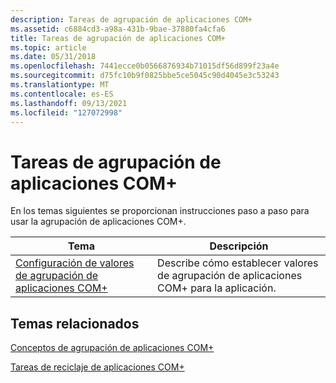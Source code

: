 ```yaml
---
description: Tareas de agrupación de aplicaciones COM+
ms.assetid: c6884cd3-a98a-431b-9bae-37880fa4cfa6
title: Tareas de agrupación de aplicaciones COM+
ms.topic: article
ms.date: 05/31/2018
ms.openlocfilehash: 7441ecce0b0566876934b71015df56d899f23a4e
ms.sourcegitcommit: d75fc10b9f0825bbe5ce5045c90d4045e3c53243
ms.translationtype: MT
ms.contentlocale: es-ES
ms.lasthandoff: 09/13/2021
ms.locfileid: "127072998"
---
```

# <a name="com-application-pooling-tasks"></a>Tareas de agrupación de aplicaciones COM+

En los temas siguientes se proporcionan instrucciones paso a paso para usar la agrupación de aplicaciones COM+.



| Tema                                                                                          | Descripción                                                                |
|------------------------------------------------------------------------------------------------|----------------------------------------------------------------------------|
| [Configuración de valores de agrupación de aplicaciones COM+](configuring-com--application-pooling-values.md) | Describe cómo establecer valores de agrupación de aplicaciones COM+ para la aplicación. |



 

## <a name="related-topics"></a>Temas relacionados

<dl> <dt>

[Conceptos de agrupación de aplicaciones COM+](com--application-pooling-concepts.md)
</dt> <dt>

[Tareas de reciclaje de aplicaciones COM+](com--application-recycling-tasks.md)
</dt> </dl>

 

 



